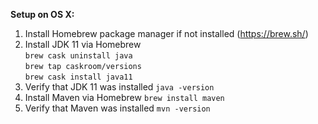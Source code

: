 **Setup on OS X:**
1. Install Homebrew package manager if not installed (https://brew.sh/)
2. Install JDK 11 via Homebrew  
`brew cask uninstall java`  
`brew tap caskroom/versions`  
`brew cask install java11`  
3. Verify that JDK 11 was installed
`java -version`
4. Install Maven via Homebrew
`brew install maven`
5. Verify that Maven was installed
`mvn -version`